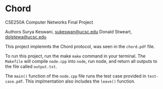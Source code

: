 # Chord
CSE250A Computer Networks Final Project 

Authors
Surya Keswani, sukeswan@ucsc.edu
Donald Stweart, dolstewa@ucsc.edu


This project implemnts the Chord protocol, was seen in the `chord.pdf` file. 


To run this project, run the make `make` command in your terminal. The `Makefile` will compile `node.cpp` into `node`, run node, and return all outputs to the file called `output.txt`. 


The `main()` function of the `node.cpp` file runs the test case provided in `test-case.pdf`. This implmentation also includes the `leave()` function. 